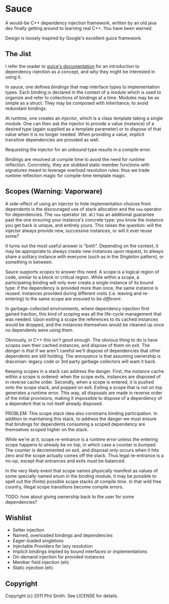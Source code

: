 # Sauce #

A would-be C++ dependency injection framework, written by an old java dev
finally getting around to learning real C++.  You have been warned.

Design is loosely inspired by Google's excellent guice framework.

## The Jist ##

I refer the reader to [guice's documentation](http://code.google.com/docreader/#p=google-guice&s=google-guice&t=Motivation) for an introduction to dependency injection as a concept, and why they might be interested in using it.

In sauce, one defines _bindings_ that map interface types to implementation types.  Each binding is declared in the context of a _module_ which is used to organize and refer to collections of bindings at a time.  Modules may be as simple as a struct.  They may be composed with inheritance, to avoid redundant bindings.

At runtime, one creates an _injector_, which is a class template taking a single module.  One can then ask the injector to _provide_ a value (instance) of a desired type (again supplied as a template parameter) or to _dispose_ of that value when it is no longer needed.  When providing a value, implicit transitive dependencies are provided as well.

Requesting the injector for an unbound type results in a compile error.

Bindings are resolved at compile time to avoid the need for runtime reflection.  Concretely, they are stubbed static member functions with signatures meant to leverage overload resolution rules: thus we trade runtime reflection magic for compile-time template magic.

## Scopes (Warning: Vaporware) ##

A side-effect of using an injector to hide implementation choices from dependents is the discouraged use of stack allocation and the `new` operator for dependencies.  The `new` operator (et. al.) has an additional guarantee past the one ensuring your instance's concrete type: you know the instance you get back is unique, and entirely yours.  This raises the question: will the injector always provide new, successive instances, or will it ever reuse some?

It turns out the most useful answer is "both".  Depending on the context, it may be appropriate to always create new instances upon request, to always share a solitary instance with everyone (such as in the _Singleton_ pattern), or something in between.

Sauce supports _scopes_ to answer this need.  A scope is a logical region of code, similar to a block or critical region.  While within a scope, a participating binding will only ever create a single instance of its bound type: if the dependency is provided more than once, the same instance is reused.  Instances provided during different visits (i.e. leaving and re-entering) to the same scope are ensured to be _different_.

In garbage-collected environments, where dependency injection first gained traction, this kind of scoping was all the life-cycle management that was needed.  Upon exiting a scope the references to its cached instances would be dropped, and the instances themselves would be cleaned up once no dependents were using them.

Obviously, in C++ this isn't good enough.  The obvious thing to do is have scopes own their cached instances, and dispose of them on exit.  The _danger_ is that if we aren't careful we'll dispose of dependencies that other dependents are still holding.  The _annoyance_ is that assuming ownership is draconian: legacy code or 3rd party garbage collectors will want it back.

Keeping scopes in a stack can address the danger.  First, the instance cache within a scope is ordered: when the scope exits, instances are disposed of in reverse cache order.  Secondly, when a scope is entered, it is pushed onto the scope stack, and popped on exit.  Exiting a scope that is not on top generates a runtime error.  This way, all disposals are made in reverse order of the initial provisions, making it impossible to dispose of a dependency of a dependent that is not itself already disposed.

PROBLEM: This scope stack idea also constrains binding participation.  In addition to maintaining this stack, to address the danger we must ensure that bindings for dependents consuming a scoped dependency are themselves scoped higher on the stack.

While we're at it, scope re-entrance is a runtime error unless the entering scope happens to already be on top, in which case a counter is bumped.  The counter is decremented on exit, and disposal only occurs when it hits zero and the scope actually comes off the stack.  Thus legal re-entrance is a no-op, except that entrances and exits must be balanced.

In the very likely event that scope names physically manifest as values of some specially named enum in the binding module, it may be possible to spell out the (finite) possible scope stacks _at compile time_.  In that wild free country, illegal scope transitions become compile errors.

TODO: how about giving ownership back to the user for some dependencies?

## Wishlist ##

* Setter injection
* Named, overloaded bindings and dependencies
* Eager-loaded singletons
* Injectable Providers for lazy resolution
* Implicit bindings implied by bound interfaces or implementations
* On-demand injection for provided instances
* Member field injection (eh)
* Static injection (eh)

## Copyright ##

Copyright (c) 2011 Phil Smith. See LICENSE for details.
